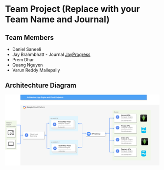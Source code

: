 # Team Project (Replace with your Team Name and Journal)

## Team Members

- Daniel Saneeli
- Jay Brahmbhatt - Journal [JayProgress](Journals/Jay/JayProgress.md)
- Prem Dhar
- Quang Nguyen
- Varun Reddy Mallepally

## Architechture Diagram

![Architecture Diagram](images/OverallArchitecture.png)
